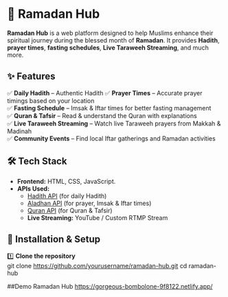 # 🌙 Ramadan Hub  

**Ramadan Hub** is a web platform designed to help Muslims enhance their spiritual journey during the blessed month of
**Ramadan**. It provides **Hadith**, **prayer times**, **fasting schedules**, **Live Taraweeh Streaming**, and much more.  

## ✨ Features  

✅ **Daily Hadith** – Authentic Hadith 
✅ **Prayer Times** – Accurate prayer timings based on your location  
✅ **Fasting Schedule** – Imsak & Iftar times for better fasting management  
✅ **Quran & Tafsir** – Read & understand the Quran with explanations  
✅ **Live Taraweeh Streaming** – Watch live Taraweeh prayers from Makkah & Madinah  
✅ **Community Events** – Find local Iftar gatherings and Ramadan activities  


## 🛠️ Tech Stack  

- **Frontend:** HTML, CSS, JavaScript.
- **APIs Used:**  
  - [Hadith API](https://api.hadith.gading.dev) (for daily Hadith)  
  - [Aladhan API](https://aladhan.com/prayer-times-api) (for prayer, Imsak & Iftar times)  
  - [Quran API](https://alquran.cloud/api) (for Quran & Tafsir)  
  - **Live Streaming:** YouTube  / Custom RTMP Stream  

## 🚀 Installation & Setup  

1️⃣ **Clone the repository**  
git clone https://github.com/yourusername/ramadan-hub.git
cd ramadan-hub

##Demo Ramadan Hub 
https://gorgeous-bombolone-9f8122.netlify.app/


